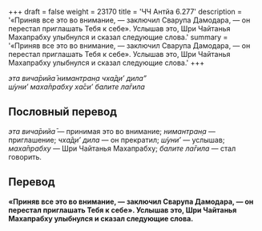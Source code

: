 +++
draft = false
weight = 23170
title = 'ЧЧ Антйа 6.277'
description = '«Приняв все это во внимание, — заключил Сварупа Дамодара, — он перестал приглашать Тебя к себе». Услышав это, Шри Чайтанья Махапрабху улыбнулся и сказал следующие слова.'
summary = '«Приняв все это во внимание, — заключил Сварупа Дамодара, — он перестал приглашать Тебя к себе». Услышав это, Шри Чайтанья Махапрабху улыбнулся и сказал следующие слова.'
+++

_эта вича̄рийа̄ нимантран̣а чха̄д̣и’ дила”  
ш́уни’ маха̄прабху ха̄си’ балите ла̄гила_

## Пословный перевод

_эта_ _вича̄рийа̄_ — принимая это во внимание; _нимантран̣а_ — приглашение; _чха̄д̣и’_ _дила_ — он прекратил; _ш́уни’_ — услышав; _маха̄прабху_ — Шри Чайтанья Махапрабху; _балите_ _ла̄гила_ — стал говорить.

## Перевод

**«Приняв все это во внимание, — заключил Сварупа Дамодара, — он перестал приглашать Тебя к себе». Услышав это, Шри Чайтанья Махапрабху улыбнулся и сказал следующие слова.**
